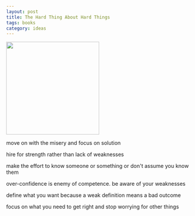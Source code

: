 ```yaml
---
layout: post
title: The Hard Thing About Hard Things
tags: books
category: ideas  
---
```


<img height="250"  src="https://i.gr-assets.com/images/S/compressed.photo.goodreads.com/books/1386609333l/18176747.jpg" /> 


move on with the misery and focus on solution 

hire for strength rather than lack of weaknesses 

make the effort to know someone or something or don't assume you know them 

over-confidence is enemy of competence. be aware of your weaknesses 

define what you want because a weak definition means a bad outcome 

focus on what you need to get right and stop worrying for other things

